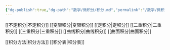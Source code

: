 ```yaml
---
{"dg-publish":true,"dg-path":"数学/微积分/积分.md","permalink":"/数学/微积分/积分/","dgPassFrontmatter":true,"noteIcon":"","created":"2024-04-16T13:01:27.446+08:00","updated":"2024-04-17T10:51:39.757+08:00"}
---
```


[[不定积分\|不定积分]]
[[变限积分\|变限积分]]
[[定积分\|定积分]]
[[二重积分\|二重积分]]
[[三重积分\|三重积分]]
[[曲线积分\|曲线积分]]
[[曲面积分\|曲面积分]]

[[积分方法\|积分方法]]
[[积分表\|积分表]]


